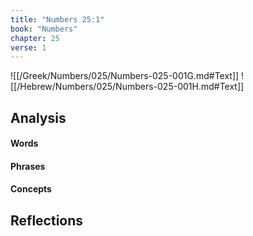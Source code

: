 ```yaml
---
title: "Numbers 25:1"
book: "Numbers"
chapter: 25
verse: 1
---
```

![[/Greek/Numbers/025/Numbers-025-001G.md#Text]]
![[/Hebrew/Numbers/025/Numbers-025-001H.md#Text]]

## Analysis

#### Words

#### Phrases

#### Concepts

## Reflections
